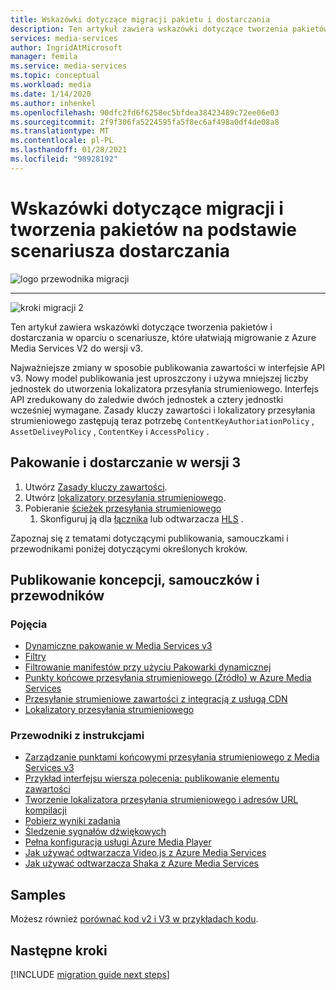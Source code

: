 ```yaml
---
title: Wskazówki dotyczące migracji pakietu i dostarczania
description: Ten artykuł zawiera wskazówki dotyczące tworzenia pakietów i dostarczania na podstawie scenariuszy, które ułatwiają migrowanie z Azure Media Services V2 do wersji v3.
services: media-services
author: IngridAtMicrosoft
manager: femila
ms.service: media-services
ms.topic: conceptual
ms.workload: media
ms.date: 1/14/2020
ms.author: inhenkel
ms.openlocfilehash: 90dfc2fd6f6258ec5bfdea38423489c72ee06e03
ms.sourcegitcommit: 2f9f306fa5224595fa5f8ec6af498a0df4de08a8
ms.translationtype: MT
ms.contentlocale: pl-PL
ms.lasthandoff: 01/28/2021
ms.locfileid: "98928192"
---
```

# <a name="packaging-and-delivery-scenario-based-migration-guidance"></a>Wskazówki dotyczące migracji i tworzenia pakietów na podstawie scenariusza dostarczania

![logo przewodnika migracji](./media/migration-guide/azure-media-services-logo-migration-guide.svg)

<hr color="#5ea0ef" size="10">

![kroki migracji 2](./media/migration-guide/steps-4.svg)

Ten artykuł zawiera wskazówki dotyczące tworzenia pakietów i dostarczania w oparciu o scenariusze, które ułatwiają migrowanie z Azure Media Services V2 do wersji v3.

Najważniejsze zmiany w sposobie publikowania zawartości w interfejsie API v3. Nowy model publikowania jest uproszczony i używa mniejszej liczby jednostek do utworzenia lokalizatora przesyłania strumieniowego. Interfejs API zredukowany do zaledwie dwóch jednostek a cztery jednostki wcześniej wymagane. Zasady kluczy zawartości i lokalizatory przesyłania strumieniowego zastępują teraz potrzebę `ContentKeyAuthoriationPolicy` , `AssetDeliveyPolicy` , `ContentKey` i `AccessPolicy` .

## <a name="packaging-and-delivery-in-v3"></a>Pakowanie i dostarczanie w wersji 3

1. Utwórz [Zasady kluczy zawartości](content-key-policy-concept.md).
1. Utwórz [lokalizatory przesyłania strumieniowego](streaming-locators-concept.md).
1. Pobieranie [ścieżek przesyłania strumieniowego](create-streaming-locator-build-url.md) 
    1. Skonfiguruj ją dla [łącznika](dynamic-packaging-overview.md#mpeg-dash-protocol) lub odtwarzacza [HLS](dynamic-packaging-overview.md#hls-protocol) .

Zapoznaj się z tematami dotyczącymi publikowania, samouczkami i przewodnikami poniżej dotyczącymi określonych kroków.

## <a name="publishing-concepts-tutorials-and-how-to-guides"></a>Publikowanie koncepcji, samouczków i przewodników

### <a name="concepts"></a>Pojęcia

- [Dynamiczne pakowanie w Media Services v3](dynamic-packaging-overview.md)
- [Filtry](filters-concept.md)
- [Filtrowanie manifestów przy użyciu Pakowarki dynamicznej](filters-dynamic-manifest-overview.md)
- [Punkty końcowe przesyłania strumieniowego (Źródło) w Azure Media Services](streaming-endpoint-concept.md)
- [Przesyłanie strumieniowe zawartości z integracją z usługą CDN](scale-streaming-cdn.md)
- [Lokalizatory przesyłania strumieniowego](streaming-locators-concept.md)

### <a name="how-to-guides"></a>Przewodniki z instrukcjami

- [Zarządzanie punktami końcowymi przesyłania strumieniowego z Media Services v3](manage-streaming-endpoints-howto.md)
- [Przykład interfejsu wiersza polecenia: publikowanie elementu zawartości](cli-publish-asset.md)
- [Tworzenie lokalizatora przesyłania strumieniowego i adresów URL kompilacji](create-streaming-locator-build-url.md)
- [Pobierz wyniki zadania](download-results-howto.md)
- [Śledzenie sygnałów dźwiękowych](signal-descriptive-audio-howto.md)
- [Pełna konfiguracja usługi Azure Media Player](https://docs.microsoft.com/azure/media-services/azure-media-player/azure-media-player-full-setup)
- [Jak używać odtwarzacza Video.js z Azure Media Services](how-to-video-js-player.md)
- [Jak używać odtwarzacza Shaka z Azure Media Services](how-to-shaka-player.md)

## <a name="samples"></a>Samples

Możesz również [porównać kod v2 i V3 w przykładach kodu](migrate-v-2-v-3-migration-samples.md).

## <a name="next-steps"></a>Następne kroki

[!INCLUDE [migration guide next steps](./includes/migration-guide-next-steps.md)]
